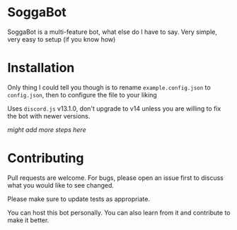 # SoggaBot

SoggaBot is a multi-feature bot, what else do I have to say. Very simple, very easy to setup (if you know how)

# Installation

Only thing I could tell you though is to rename `example.config.json` to `config.json`, then to configure the file to your liking

Uses `discord.js` v13.1.0, don't upgrade to v14 unless you are willing to fix the bot with newer versions.

*might add more steps here*

# Contributing
Pull requests are welcome. For bugs, please open an issue first to discuss what you would like to see changed.

Please make sure to update tests as appropriate.

You can host this bot personally. You can also learn from it and contribute to make it better.
